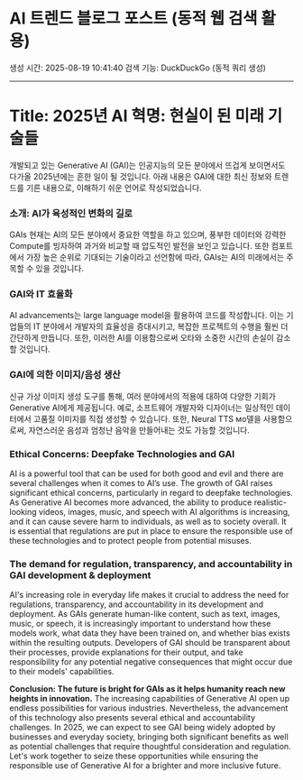 # AI 트렌드 블로그 포스트 (동적 웹 검색 활용)
생성 시간: 2025-08-19 10:41:40
검색 기능: DuckDuckGo (동적 쿼리 생성)

---

Title: 2025년 AI 혁명: 현실이 된 미래 기술들
=============================

개발되고 있는 Generative AI (GAI)는 인공지능의 모든 분야에서 뜨겁게 보이면서도 다가올 2025년에는 흔한 일이 될 것입니다. 아래 내용은 GAI에 대한 최신 정보와 트렌드를 기른 내용으로, 이해하기 쉬운 언어로 작성되었습니다.

### 소개: AI가 육성적인 변화의 길로

 GAIs 현재는 AI의 모든 분야에서 중요한 역할을 하고 있으며, 풍부한 데이터와 강력한 Compute를 빙자하여 과거와 비교할 때 압도적인 발전을 보인고 있습니다. 또한 컴포트에서 가장 높은 순위로 기대되는 기술이라고 선언함에 따라, GAIs는 AI의 미래에서는 주목할 수 있을 것입니다.

### GAI와 IT 효율화

 AI advancements는 large language model을 활용하여 코드를 작성합니다. 이는 기업들의 IT 분야에서 개발자의 효율성을 증대시키고, 복잡한 프로젝트의 수행을 훨씬 더 간단하게 만듭니다. 또한, 이러한 AI를 이용함으로써 오타와 소중한 시간의 손실이 감소할 것입니다.

### GAI에 의한 이미지/음성 생산

 신규 가상 이미지 생성 도구를 통해, 여러 분야에서의 적용에 대하여 다양한 기회가 Generative AI에게 제공됩니다. 예로, 소프트웨어 개발자와 디자이너는 일상적인 데이터에서 고품질 이미지를 직접 생성할 수 있습니다. 또한, Neural TTS мо델을 사용함으로써, 자연스러운 음성과 엄청난 음악을 만들어내는 것도 가능할 것입니다.

### Ethical Concerns: Deepfake Technologies and GAI

 AI is a powerful tool that can be used for both good and evil and there are several challenges when it comes to AI’s use. The growth of GAI raises significant ethical concerns, particularly in regard to deepfake technologies. As Generative AI becomes more advanced, the ability to produce realistic-looking videos, images, music, and speech with AI algorithms is increasing, and it can cause severe harm to individuals, as well as to society overall. It is essential that regulations are put in place to ensure the responsible use of these technologies and to protect people from potential misuses.

### The demand for regulation, transparency, and accountability in GAI development & deployment

 AI's increasing role in everyday life makes it crucial to address the need for regulations, transparency, and accountability in its development and deployment. As GAIs generate human-like content, such as text, images, music, or speech, it is increasingly important to understand how these models work, what data they have been trained on, and whether bias exists within the resulting outputs. Developers of GAI should be transparent about their processes, provide explanations for their output, and take responsibility for any potential negative consequences that might occur due to their models' capabilities.

**Conclusion: The future is bright for GAIs as it helps humanity reach new heights in innovation.** The increasing capabilities of Generative AI open up endless possibilities for various industries. Nevertheless, the advancement of this technology also presents several ethical and accountability challenges. In 2025, we can expect to see GAI being widely adopted by businesses and everyday society, bringing both significant benefits as well as potential challenges that require thoughtful consideration and regulation. Let's work together to seize these opportunities while ensuring the responsible use of Generative AI for a brighter and more inclusive future.